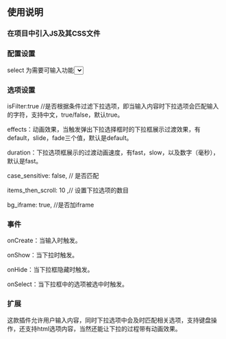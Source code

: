 ## 使用说明
### 在项目中引入JS及其CSS文件

<script src="./js/jquery.editable-select.js" type="text/javascript"></script>

### 配置设置

 <script>
        $(function(){
            $('#select').editableSelect({
                effects: 'slide'
            });
        });
 </script>
 
 select 为需要可输入功能<select>的id
 
### 选项设置

isFilter:true //是否根据条件过滤下拉选项，即当输入内容时下拉选项会匹配输入的字符，支持中文，true/false，默认true。

effects：动画效果，当触发弹出下拉选择框时的下拉框展示过渡效果，有default，slide，fade三个值，默认是default。

duration：下拉选项框展示的过渡动画速度，有fast，slow，以及数字（毫秒），默认是fast。

case_sensitive: false, // 是否匹配

items_then_scroll: 10 ,// 设置下拉选项的数目

bg_iframe: true, //是否加iframe

### 事件

onCreate：当输入时触发。

onShow：当下拉时触发。

onHide：当下拉框隐藏时触发。

onSelect：当下拉框中的选项被选中时触发。

### 扩展

这款插件允许用户输入内容，同时下拉选项中会及时匹配相关选项，支持键盘操作，还支持html选项内容，当然还能让下拉的过程带有动画效果。
